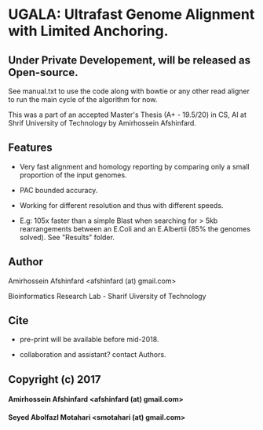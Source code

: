 # UGALA: Ultrafast Genome Alignment with Limited Anchoring.

## Under Private Developement, will be released as Open-source.

See manual.txt to use the code along with bowtie or any other read aligner to run the main cycle of the algorithm for now.

This was a part of an accepted Master's Thesis (A+ - 19.5/20) in CS, AI at Shrif University of Technology by Amirhossein Afshinfard.

## Features

* Very fast alignment and homology reporting by comparing only a small proportion of the input genomes.

* PAC bounded accuracy. 

* Working for different resolution and thus with different speeds.

* E.g: 105x faster than a simple Blast when searching for > 5kb rearrangements between an E.Coli and an E.Albertii (85% the genomes solved). See "Results" folder.

## Author

 Amirhossein Afshinfard <afshinfard (at) gmail.com>

 Bioinformatics Research Lab - Sharif Uiversity of Technology

## Cite

* pre-print will be available before mid-2018.

* collaboration and assistant? contact Authors.

## Copyright (c) 2017

####  Amirhossein Afshinfard   <afshinfard (at) gmail.com>
####  Seyed Abolfazl Motahari  <smotahari (at) gmail.com>

